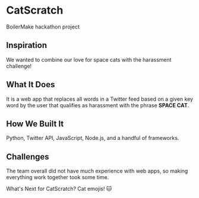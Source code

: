 # CatScratch
BoilerMake hackathon project

## Inspiration 
We wanted to combine our love for space cats with the harassment challenge!

## What It Does 
It is a web app that replaces all words in a Twitter feed based on a given key word by the user that qualifies as harassment with the phrase **SPACE CAT**.

## How We Built It 
Python, Twitter API, JavaScript, Node.js, and a handful of frameworks.

## Challenges 
The team overall did not have much experience with web apps, so making everything work together took some time.

What's Next for CatScratch? 
Cat emojis! :cat:
